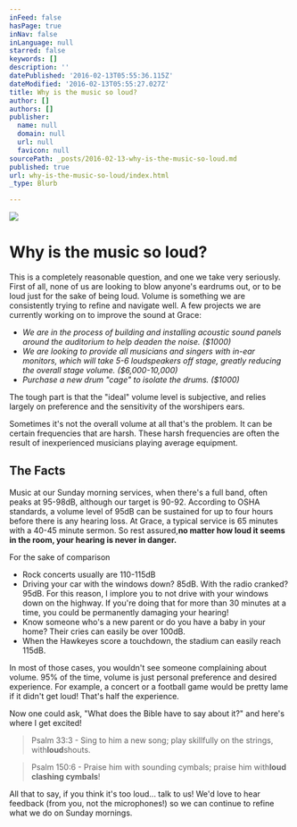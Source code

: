 ```yaml
---
inFeed: false
hasPage: true
inNav: false
inLanguage: null
starred: false
keywords: []
description: ''
datePublished: '2016-02-13T05:55:36.115Z'
dateModified: '2016-02-13T05:55:27.027Z'
title: Why is the music so loud?
author: []
authors: []
publisher:
  name: null
  domain: null
  url: null
  favicon: null
sourcePath: _posts/2016-02-13-why-is-the-music-so-loud.md
published: true
url: why-is-the-music-so-loud/index.html
_type: Blurb

---
```

![](https://the-grid-user-content.s3-us-west-2.amazonaws.com/9deb93d2-8984-4b86-9219-a4df4c7b1f92.jpg)

# Why is the music so loud?

This is a completely reasonable question, and one we take very seriously. First of all, none of us are looking to blow anyone's eardrums out, or to be loud just for the sake of being loud. Volume is something we are consistently trying to refine and navigate well. A few projects we are currently working on to improve the sound at Grace:

* _We are in the process of building and installing acoustic sound panels around the auditorium to help deaden the noise.  ($1000)_
* _We are looking to provide all musicians and singers with in-ear monitors, which will take 5-6 loudspeakers off stage, greatly reducing the overall stage volume.   ($6,000-10,000)_
* _Purchase a new drum "cage" to isolate the drums. ($1000)_

The tough part is that the "ideal" volume level is subjective, and relies largely on preference and the sensitivity of the worshipers ears. 

Sometimes it's not the overall volume at all that's the problem. It can be certain frequencies that are harsh.  These harsh frequencies are often the result of inexperienced musicians playing average equipment. 

## The Facts

Music at our Sunday morning services, when there's a full band, often peaks at 95-98dB, although our target is 90-92\.  According to OSHA standards, a volume level of 95dB can be sustained for up to four hours before there is any hearing loss. At Grace, a typical service is 65 minutes with a 40-45 minute sermon. So rest assured,**no matter how loud it seems in the room, your hearing is never in danger.**

For the sake of comparison

* Rock concerts usually are 110-115dB
* Driving your car with the windows down? 85dB. With the radio cranked? 95dB. For this reason, I implore you to not drive with your windows down on the highway. If you're doing that for more than 30 minutes at a time, you could be permanently damaging your hearing!
* Know someone who's a new parent or do you have a baby in your home? Their cries can easily be over 100dB. 
* When the Hawkeyes score a touchdown, the stadium can easily reach 115dB.

In most of those cases, you wouldn't see someone complaining about volume. 95% of the time, volume is just personal preference and desired experience. For example, a concert or a football game would be pretty lame if it didn't get loud! That's half the experience. 

Now one could ask, "What does the Bible have to say about it?" and here's where I get excited!  
> 
> Psalm 33:3 - Sing to him a new song; play skillfully on the strings, with**loud**shouts.

> Psalm 150:6 - Praise him with sounding cymbals; praise him with**loud clashing cymbals**!

All that to say, if you think it's too loud... talk to us!  We'd love to hear feedback (from you, not the microphones!) so we can continue to refine what we do on Sunday mornings.